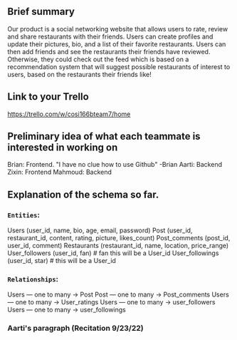 ## Brief summary
Our product is a social networking website that allows users to rate, review and share restaurants with their friends. Users can create profiles and update their pictures, bio, and a list of their favorite restaurants. Users can then add friends and see the restaurants their friends have reviewed. Otherwise, they could check out the feed which is based on a recommendation system that will suggest possible restaurants of interest to users, based on the restaurants their friends like!
## Link to your Trello
https://trello.com/w/cosi166bteam7/home
## Preliminary idea of what each teammate is interested in working on
Brian: Frontend. "I have no clue how to use Github" -Brian
Aarti: Backend
Zixin: Frontend
Mahmoud: Backend
## Explanation of the schema so far.
### `Entities`:
Users (user_id, name, bio, age, email, password)
Post (user_id, restaurant_id, content, rating, picture, likes_count)
Post_comments (post_id, user_id, comment)
Restaurants (restaurant_id, name, location, price_range)
User_followers (user_id, fan) # fan this will be a User_id
User_followings (user_id, star) # this will be a User_id

### `Relationships`:
Users — one to many → Post
Post — one to many → Post_comments
Users — one to many → User_ratings
Users — one to many →  user_followers
Users — one to many → user_followings


### Aarti's paragraph (Recitation 9/23/22)
